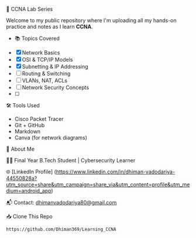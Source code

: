  🚀 CCNA Lab Series 

Welcome to my public repository where I'm uploading all my hands-on practice and notes as I learn **CCNA**.

- 📚 Topics Covered

- [x] Network Basics  
- [x] OSI & TCP/IP Models  
- [x] Subnetting & IP Addressing  
- [ ] Routing & Switching  
- [ ] VLANs, NAT, ACLs  
- [ ] Network Security Concepts
- [ ] 



 🛠️ Tools Used

- Cisco Packet Tracer  
- Git + GitHub  
- Markdown  
- Canva (for network diagrams)  



📌 About Me

👨‍💻 Final Year B.Tech Student | Cybersecurity Learner  

🌐 [LinkedIn Profile]
(https://www.linkedin.com/in/dhiman-vadodariya-44550828a?utm_source=share&utm_campaign=share_via&utm_content=profile&utm_medium=android_app)

📬 Contact: dhimanvadodariya80@gmail.com

 📥 Clone This Repo

```bash
https://github.com/Dhiman369/Learning_CCNA
